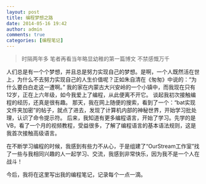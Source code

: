 ```yaml
---
layout: post
title: 编程梦想之路
date: 2014-05-16 19:42
author: admin
comments: true
categories: [编程笔记]
---
```

> 时隔两年多 笔者再看当年略显幼稚的第一篇博文 不禁感慨万千

人们总是有一个个梦想，并且总是努力实现自己的梦想。是啊，一个人既然活在世上，为什么不去努力实现自己的人生价值呢？正如朱自清在《匆匆》中说的：“为什么要白白走这一遭啊。”
我的家在内蒙古大兴安岭的一个小镇中，而我现在只有12岁，正在上六年级，如今我爱上了编程，从此便离不开它。
谈起我初次接触编程的经历，还真是很有趣。
那天，我在网上随便的搜索，看到了一个：“bat实现文件夹加密”的帖子，就点了进去，发现了计算机内部的神秘世界，开始学习批处理，认识了命令提示符。
后来，我知道有更多编程语言，开始了学习。先学的是VB，看了一个月的视频教程，受益很多，了解了编程语言的基本语法规则，这是我首次接触高级语言。

在不断学习编程的时候，我感到有些力不从心，于是组建了“OurStream工作室”找了一些与我相同兴趣的人一起学习、交流，我感到非常快乐，因为我不是一个人在战斗！

今后，我将在这里写出我的编程笔记，记录每个一点一滴。
